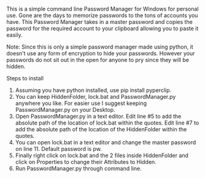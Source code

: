 This is a simple command line Password Manager for Windows for personal use. Gone are the days to memorize passwords to the tons of accounts you have.
This Password Manager takes in a master password and copies the password for the required account to your clipboard allowing you to paste it easily.

Note: Since this is only a simple password manager made using python, it doesn't use any form of encryption to hide your passwords. However your passwords do not sit out in the open for anyone to pry since they will be hidden.

Steps to install

1. Assuming you have python installed, use pip install pyperclip.
2. You can keep HiddenFolder, lock.bat and PasswordManager.py anywhere you like. For easier use I suggest keeping PasswordManager.py on your Desktop.
3. Open PasswordManager.py in a text editor. Edit line #5 to add the absolute path of the location of lock.bat within the quotes. Edit line #7 to add the absolute path of the location of the HiddenFolder within the quotes.
4. You can open lock.bat in a text editor and change the master password on line 11. Default password is pw.
5. Finally right click on lock.bat and the 2 files inside HiddenFolder and click on Properties to change their Attributes to Hidden.
6. Run PasswordManager.py through command line.
